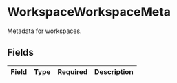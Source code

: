 # WorkspaceWorkspaceMeta

Metadata for workspaces.


## Fields

| Field       | Type        | Required    | Description |
| ----------- | ----------- | ----------- | ----------- |